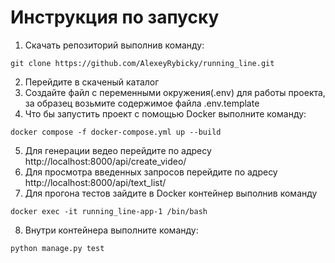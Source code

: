 # Инструкция по запуску

1. Скачать репозиторий выполнив команду:
```shell
git clone https://github.com/AlexeyRybicky/running_line.git
```

2. Перейдите в скаченый каталог
3. Создайте файл с переменными окружения(.env)  для работы проекта, за образец возьмите содержимое файла .env.template
4. Что бы запустить проект с помощью Docker выполните команду:
```shell
docker compose -f docker-compose.yml up --build
```
5. Для генерации ведео перейдите по адресу http://localhost:8000/api/create_video/
6. Для просмотра введенных запросов перейдите по адресу http://localhost:8000/api/text_list/
7. Для прогона тестов зайдите в Docker контейнер выполнив команду
```shell
docker exec -it running_line-app-1 /bin/bash
```
8. Внутри контейнера выполните команду:
```shell
python manage.py test
```